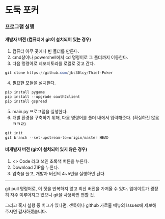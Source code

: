 # 도둑 포커

### 프로그램 실행

#### 개발자 버전 (컴퓨터에 git이 설치되어 있는 경우)
1. 컴퓨터 아무 곳에나 빈 폴더를 만든다.
2. cmd창이나 powershell에서 cd 명령어로 그 폴더까지 이동한다.
3. 다음 명령어로 레포지토리를 로컬로 갖고 간다.
```powershell
git clone https://github.com/jbs30lcy/Thief-Poker
```
4. 필요한 모듈을 설치한다.
```powershell
pip install pygame
pip install --upgrade oauth2client
pip install gspread
```
5. main.py 프로그램을 실행한다.
6. 개발 환경을 구축하기 위해, 다음 명령어를 폴더 내에서 입력해준다. (확실하진 않음 ㅋㅋㄹ)
```powershell
git init
git branch --set-upstream-to=origin/master HEAD
```


#### 비개발자 버전 (git이 설치되어 있지 않은 경우)
1. <> Code 라고 쓰인 초록색 버튼을 누른다.
2. Download ZIP을 누른다.
3. 압축을 풀고, 개발자 버전의 4~5번을 실행하면 된다.
---
git pull 명령어로, 이 짓을 반복하지 않고 최신 버전을 가져올 수 있다.
업데이트가 굉장히 자주 이루어지고 있으니 git을 사용하면 편할 것.


그리고 혹시 실행 중 버그가 있다면, 갠톡이나 github 가로줄 메뉴의 Issues에 제보해 주시면 감사하겠습니다.

